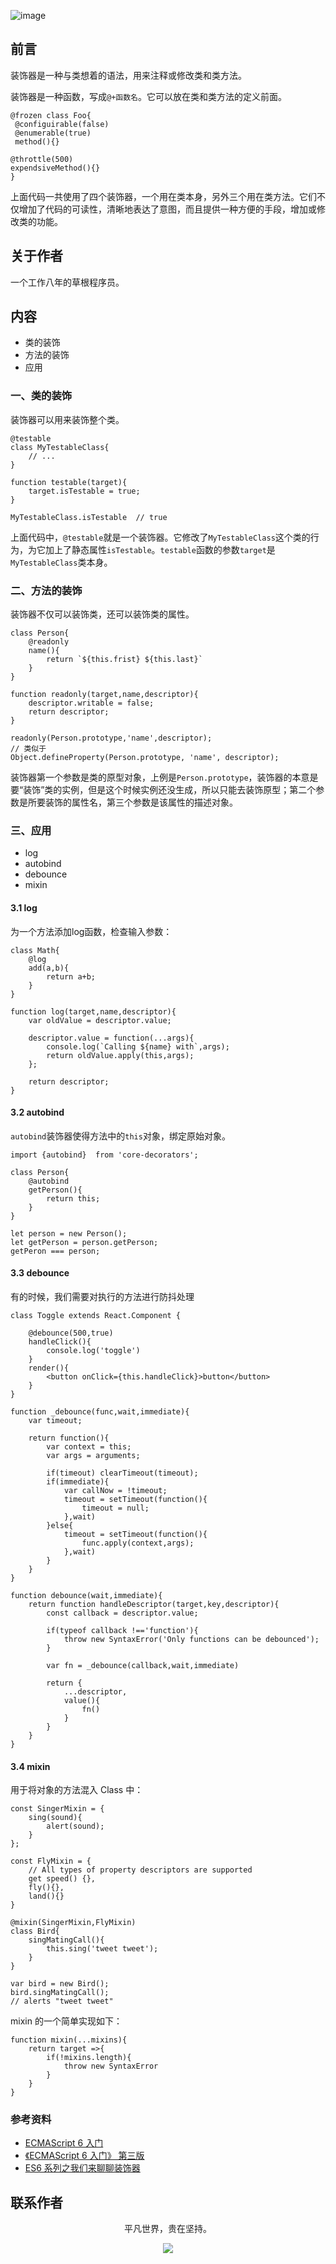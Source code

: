 ![image](../img/timg.jpg)
<br>

## 前言

装饰器是一种与类想着的语法，用来注释或修改类和类方法。

装饰器是一种函数，写成`@+函数名`。它可以放在类和类方法的定义前面。

```
@frozen class Foo{
 @configuirable(false)
 @enumerable(true)
 method(){}

@throttle(500)
expendsiveMethod(){}
}
```

上面代码一共使用了四个装饰器，一个用在类本身，另外三个用在类方法。它们不仅增加了代码的可读性，清晰地表达了意图，而且提供一种方便的手段，增加或修改类的功能。

## 关于作者

一个工作八年的草根程序员。

## 内容

- 类的装饰
- 方法的装饰
- 应用

### 一、类的装饰

装饰器可以用来装饰整个类。

```
@testable
class MyTestableClass{
    // ...
}

function testable(target){
    target.isTestable = true;
}

MyTestableClass.isTestable  // true
```

上面代码中，`@testable`就是一个装饰器。它修改了`MyTestableClass`这个类的行为，为它加上了静态属性`isTestable`。`testable`函数的参数`target`是`MyTestableClass`类本身。

### 二、方法的装饰

装饰器不仅可以装饰类，还可以装饰类的属性。

```
class Person{
    @readonly
    name(){
        return `${this.frist} ${this.last}`
    }
}

function readonly(target,name,descriptor){
    descriptor.writable = false;
    return descriptor;
}

readonly(Person.prototype,'name',descriptor);
// 类似于
Object.defineProperty(Person.prototype, 'name', descriptor);
```

装饰器第一个参数是类的原型对象，上例是`Person.prototype`，装饰器的本意是要“装饰”类的实例，但是这个时候实例还没生成，所以只能去装饰原型；第二个参数是所要装饰的属性名，第三个参数是该属性的描述对象。

### 三、应用

- log
- autobind
- debounce
- mixin

#### 3.1 log

为一个方法添加log函数，检查输入参数：

```
class Math{
    @log
    add(a,b){
        return a+b;
    }
}

function log(target,name,descriptor){
    var oldValue = descriptor.value;

    descriptor.value = function(...args){
        console.log(`Calling ${name} with`,args);
        return oldValue.apply(this,args);
    };

    return descriptor;
}

```

#### 3.2 autobind

`autobind`装饰器使得方法中的`this`对象，绑定原始对象。

```
import {autobind}  from 'core-decorators';

class Person{
    @autobind
    getPerson(){
        return this;
    }
}

let person = new Person();
let getPerson = person.getPerson;
getPeron === person;

```

#### 3.3 debounce

有的时候，我们需要对执行的方法进行防抖处理

```
class Toggle extends React.Component {

    @debounce(500,true)
    handleClick(){
        console.log('toggle')
    }
    render(){
        <button onClick={this.handleClick}>button</button>
    }
}

function _debounce(func,wait,immediate){
    var timeout;

    return function(){
        var context = this;
        var args = arguments;

        if(timeout) clearTimeout(timeout);
        if(immediate){
            var callNow = !timeout;
            timeout = setTimeout(function(){
                timeout = null;
            },wait)
        }else{
            timeout = setTimeout(function(){
                func.apply(context,args);
            },wait)
        }
    }
}

function debounce(wait,immediate){
    return function handleDescriptor(target,key,descriptor){
        const callback = descriptor.value;

        if(typeof callback !=='function'){
            throw new SyntaxError('Only functions can be debounced');
        }

        var fn = _debounce(callback,wait,immediate)

        return {
            ...descriptor,
            value(){
                fn()
            }
        }
    }
}
```

#### 3.4 mixin

用于将对象的方法混入 Class 中：

```
const SingerMixin = {
    sing(sound){
        alert(sound);
    }
};

const FlyMixin = {
    // All types of property descriptors are supported
    get speed() {},
    fly(){},
    land(){}
}

@mixin(SingerMixin,FlyMixin)
class Bird{
    singMatingCall(){
        this.sing('tweet tweet');
    }
}

var bird = new Bird();
bird.singMatingCall();
// alerts "tweet tweet"
```

mixin 的一个简单实现如下：

```
function mixin(...mixins){
    return target =>{
        if(!mixins.length){
            throw new SyntaxError
        }
    }
}
```

### 参考资料

- [ECMAScript 6 入门](http://es6.ruanyifeng.com/#docs/decorator)
- [《ECMAScript 6 入门》 第三版](https://yjhenan.gitbooks.io/-ecmascript-6/content/docs/decorator.html)
- [ES6 系列之我们来聊聊装饰器](https://github.com/mqyqingfeng/Blog/issues/109)

## 联系作者

<div align="center">
    <p>
        平凡世界，贵在坚持。
    </p>
    <img src="../img/contact.png" />
</div>
